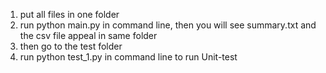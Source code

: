 1. put all files in one folder
2. run python main.py in command line, then you will see summary.txt and the csv file appeal in same folder
3. then go to the test folder 
4. run python test_1.py in command line to run Unit-test
